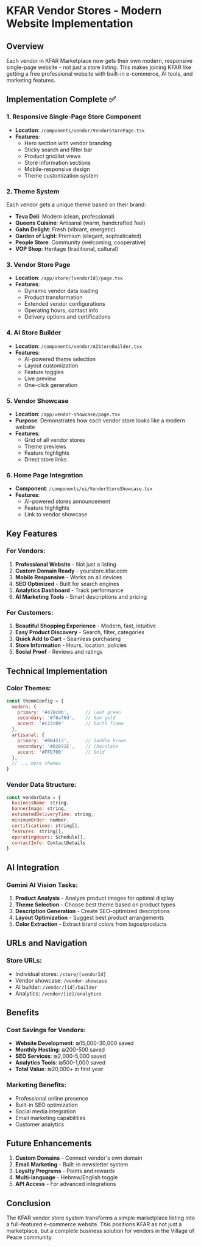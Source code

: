 # KFAR Vendor Stores - Modern Website Implementation

## Overview
Each vendor in KFAR Marketplace now gets their own modern, responsive single-page website - not just a store listing. This makes joining KFAR like getting a free professional website with built-in e-commerce, AI tools, and marketing features.

## Implementation Complete ✅

### 1. **Responsive Single-Page Store Component**
- **Location**: `/components/vendor/VendorStorePage.tsx`
- **Features**:
  - Hero section with vendor branding
  - Sticky search and filter bar
  - Product grid/list views
  - Store information sections
  - Mobile-responsive design
  - Theme customization system

### 2. **Theme System**
Each vendor gets a unique theme based on their brand:
- **Teva Deli**: Modern (clean, professional)
- **Queens Cuisine**: Artisanal (warm, handcrafted feel)
- **Gahn Delight**: Fresh (vibrant, energetic)
- **Garden of Light**: Premium (elegant, sophisticated)
- **People Store**: Community (welcoming, cooperative)
- **VOP Shop**: Heritage (traditional, cultural)

### 3. **Vendor Store Page**
- **Location**: `/app/store/[vendorId]/page.tsx`
- **Features**:
  - Dynamic vendor data loading
  - Product transformation
  - Extended vendor configurations
  - Operating hours, contact info
  - Delivery options and certifications

### 4. **AI Store Builder**
- **Location**: `/components/vendor/AIStoreBuilder.tsx`
- **Features**:
  - AI-powered theme selection
  - Layout customization
  - Feature toggles
  - Live preview
  - One-click generation

### 5. **Vendor Showcase**
- **Location**: `/app/vendor-showcase/page.tsx`
- **Purpose**: Demonstrates how each vendor store looks like a modern website
- **Features**:
  - Grid of all vendor stores
  - Theme previews
  - Feature highlights
  - Direct store links

### 6. **Home Page Integration**
- **Component**: `/components/ui/VendorStoreShowcase.tsx`
- **Features**:
  - AI-powered stores announcement
  - Feature highlights
  - Link to vendor showcase

## Key Features

### For Vendors:
1. **Professional Website** - Not just a listing
2. **Custom Domain Ready** - yourstore.kfar.com
3. **Mobile Responsive** - Works on all devices
4. **SEO Optimized** - Built for search engines
5. **Analytics Dashboard** - Track performance
6. **AI Marketing Tools** - Smart descriptions and pricing

### For Customers:
1. **Beautiful Shopping Experience** - Modern, fast, intuitive
2. **Easy Product Discovery** - Search, filter, categories
3. **Quick Add to Cart** - Seamless purchasing
4. **Store Information** - Hours, location, policies
5. **Social Proof** - Reviews and ratings

## Technical Implementation

### Color Themes:
```javascript
const themeConfig = {
  modern: {
    primary: '#478c0b',      // Leaf green
    secondary: '#f6af0d',    // Sun gold
    accent: '#c23c09'        // Earth flame
  },
  artisanal: {
    primary: '#8B4513',      // Saddle brown
    secondary: '#D2691E',    // Chocolate
    accent: '#FFD700'        // Gold
  },
  // ... more themes
}
```

### Vendor Data Structure:
```javascript
const vendorData = {
  businessName: string,
  bannerImage: string,
  estimatedDeliveryTime: string,
  minimumOrder: number,
  certifications: string[],
  features: string[],
  operatingHours: Schedule[],
  contactInfo: ContactDetails
}
```

## AI Integration

### Gemini AI Vision Tasks:
1. **Product Analysis** - Analyze product images for optimal display
2. **Theme Selection** - Choose best theme based on product types
3. **Description Generation** - Create SEO-optimized descriptions
4. **Layout Optimization** - Suggest best product arrangements
5. **Color Extraction** - Extract brand colors from logos/products

## URLs and Navigation

### Store URLs:
- Individual stores: `/store/[vendorId]`
- Vendor showcase: `/vendor-showcase`
- AI builder: `/vendor/[id]/builder`
- Analytics: `/vendor/[id]/analytics`

## Benefits

### Cost Savings for Vendors:
- **Website Development**: ₪15,000-30,000 saved
- **Monthly Hosting**: ₪200-500 saved
- **SEO Services**: ₪2,000-5,000 saved
- **Analytics Tools**: ₪500-1,000 saved
- **Total Value**: ₪20,000+ in first year

### Marketing Benefits:
- Professional online presence
- Built-in SEO optimization
- Social media integration
- Email marketing capabilities
- Customer analytics

## Future Enhancements

1. **Custom Domains** - Connect vendor's own domain
2. **Email Marketing** - Built-in newsletter system
3. **Loyalty Programs** - Points and rewards
4. **Multi-language** - Hebrew/English toggle
5. **API Access** - For advanced integrations

## Conclusion

The KFAR vendor store system transforms a simple marketplace listing into a full-featured e-commerce website. This positions KFAR as not just a marketplace, but a complete business solution for vendors in the Village of Peace community.